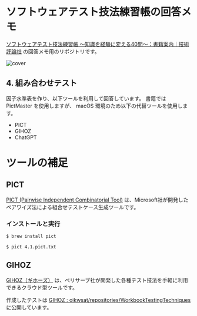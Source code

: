 # ソフトウェアテスト技法練習帳の回答メモ

[ソフトウェアテスト技法練習帳 ～知識を経験に変える40問～：書籍案内｜技術評論社](https://gihyo.jp/book/2020/978-4-297-11061-1) の回答メモ用のリポジトリです。

![cover](https://gihyo.jp/assets/images/cover/2020/thumb/TH320_9784297110611.jpg)

## 4. 組み合わせテスト

因子水準表を作り、以下ツールを利用して回答しています。
書籍では PictMaster を使用しますが、 macOS 環境のため以下の代替ツールを使用します。

- PICT
- GIHOZ
- ChatGPT

# ツールの補足

## PICT

[PICT (Pairwise Independent Combinatorial Tool)](https://github.com/microsoft/pict) は、Microsoft社が開発したペアワイズ法による組合せテストケース生成ツールです。

### インストールと実行

```bash
$ brew install pict

$ pict 4.1.pict.txt
```

## GIHOZ

[GIHOZ（ギホーズ）](https://www.veriserve.co.jp/helloqualityworld/service/gihoz/) は、ベリサーブ社が開発した各種テスト技法を手軽に利用できるクラウド型ツールです。

作成したテストは [GIHOZ : oikwsat/repositories/WorkbookTestingTechniques](https://gihoz.com/users/oikwsat/repositories/WorkbookTestingTechniques/folders/root_folder) に公開しています。